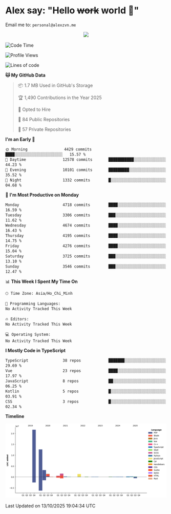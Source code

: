 # Alex say: "Hello ~~work~~ world 🐾"
Email me to: `personal@alexzvn.me`


<p align=center>
  <a href="https://skillicons.dev">
    <img src="https://skillicons.dev/icons?i=ts,js,php,nodejs,bun,vue,nuxt,react,svelte,tauri,laravel,rust,mongodb,docker,electron,redis,rabbitmq,tailwind,git,cloudflare,elysia,mysql,nginx,rollupjs,sentry,ubuntu,yarn,html,css,vite" />
  </a>
</p>

<!--START_SECTION:waka-->
![Code Time](http://img.shields.io/badge/Code%20Time-1%2C066%20hrs%2055%20mins-blue)

![Profile Views](http://img.shields.io/badge/Profile%20Views-0-blue)

![Lines of code](https://img.shields.io/badge/From%20Hello%20World%20I%27ve%20Written-43.6%20million%20lines%20of%20code-blue)

**🐱 My GitHub Data** 

> 📦 1.7 MB Used in GitHub's Storage 
 > 
> 🏆 1,490 Contributions in the Year 2025
 > 
> 💼 Opted to Hire
 > 
> 📜 84 Public Repositories 
 > 
> 🔑 57 Private Repositories 
 > 
**I'm an Early 🐤** 

```text
🌞 Morning                4429 commits        ████░░░░░░░░░░░░░░░░░░░░░   15.57 % 
🌆 Daytime                12578 commits       ███████████░░░░░░░░░░░░░░   44.23 % 
🌃 Evening                10101 commits       █████████░░░░░░░░░░░░░░░░   35.52 % 
🌙 Night                  1332 commits        █░░░░░░░░░░░░░░░░░░░░░░░░   04.68 % 
```
📅 **I'm Most Productive on Monday** 

```text
Monday                   4718 commits        ████░░░░░░░░░░░░░░░░░░░░░   16.59 % 
Tuesday                  3306 commits        ███░░░░░░░░░░░░░░░░░░░░░░   11.62 % 
Wednesday                4674 commits        ████░░░░░░░░░░░░░░░░░░░░░   16.43 % 
Thursday                 4195 commits        ████░░░░░░░░░░░░░░░░░░░░░   14.75 % 
Friday                   4276 commits        ████░░░░░░░░░░░░░░░░░░░░░   15.04 % 
Saturday                 3725 commits        ███░░░░░░░░░░░░░░░░░░░░░░   13.10 % 
Sunday                   3546 commits        ███░░░░░░░░░░░░░░░░░░░░░░   12.47 % 
```


📊 **This Week I Spent My Time On** 

```text
🕑︎ Time Zone: Asia/Ho_Chi_Minh

💬 Programming Languages: 
No Activity Tracked This Week

🔥 Editors: 
No Activity Tracked This Week

💻 Operating System: 
No Activity Tracked This Week
```

**I Mostly Code in TypeScript** 

```text
TypeScript               38 repos            ███████░░░░░░░░░░░░░░░░░░   29.69 % 
Vue                      23 repos            ████░░░░░░░░░░░░░░░░░░░░░   17.97 % 
JavaScript               8 repos             ██░░░░░░░░░░░░░░░░░░░░░░░   06.25 % 
Kotlin                   5 repos             █░░░░░░░░░░░░░░░░░░░░░░░░   03.91 % 
CSS                      3 repos             █░░░░░░░░░░░░░░░░░░░░░░░░   02.34 % 
```



**Timeline**

![Lines of Code chart](https://raw.githubusercontent.com/alexzvn/alexzvn/main/assets/bar_graph.png)


 Last Updated on 13/10/2025 19:04:34 UTC
<!--END_SECTION:waka-->
